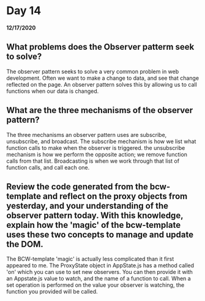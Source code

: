 # Day 14
__12/17/2020__

## What problems does the Observer patterm seek to solve?
The observer pattern seeks to solve a very common problem in web development. Often we want to make a change to data, and see that change reflected on the page. An observer pattern solves this by allowing us to call functions when our data is changed.

## What are the three mechanisms of the observer pattern?
The three mechanisms an observer pattern uses are subscribe, unsubscribe, and broadcast. The subscribe mechanism is how we list what function calls to make when the observer is triggered. the unsubscribe mechanism is how we perform the opposite action; we remove function calls from that list. Broadcasting is when we work through that list of function calls, and call each one.

## Review the code generated from the bcw-template and reflect on the proxy objects from yesterday, and your understanding of the observer pattern today. With this knowledge, explain how the 'magic' of the bcw-template uses these two concepts to manage and update the DOM.
The BCW-template 'magic' is actually less complicated than it first appeared to me. The ProxyState object in AppState.js has a method called 'on' which you can use to set new observers. You can then provide it with an Appstate.js value to watch, and the name of a function to call. When a set operation is performed on the value your observer is watching, the function you provided will be called.
